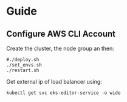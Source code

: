# Guide

## Configure AWS CLI Account
Create the cluster, the node group an then:
```
#./deploy.sh
./set_envs.sh
./restart.sh
```

Get external ip of load balancer using:
```
kubectl get svc eks-editor-service -o wide
```

